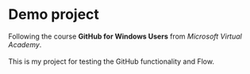 # Demo project

Following the course <b>GitHub for Windows Users</b> from <i>Microsoft Virtual Academy</i>.</br></br>
This is my project for testing the GitHub functionality and Flow.
